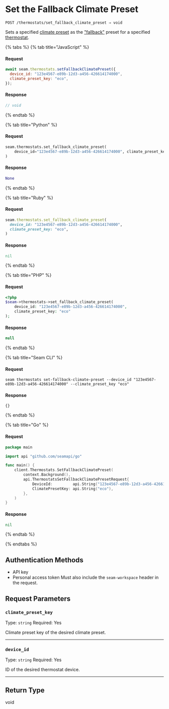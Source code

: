 # Set the Fallback Climate Preset

```
POST /thermostats/set_fallback_climate_preset ⇒ void
```

Sets a specified [climate preset](../../capability-guides/thermostats/creating-and-managing-climate-presets/README.md) as the ["fallback"](../../capability-guides/thermostats/creating-and-managing-climate-presets/setting-the-fallback-climate-preset.md) preset for a specified [thermostat](https://docs.seam.co/latest/capability-guides/thermostats).

{% tabs %}
{% tab title="JavaScript" %}
#### Request

```javascript
await seam.thermostats.setFallbackClimatePreset({
  device_id: "123e4567-e89b-12d3-a456-426614174000",
  climate_preset_key: "eco",
});
```

#### Response

```javascript
// void
```
{% endtab %}

{% tab title="Python" %}
#### Request

```python
seam.thermostats.set_fallback_climate_preset(
    device_id="123e4567-e89b-12d3-a456-426614174000", climate_preset_key="eco"
)
```

#### Response

```python
None
```
{% endtab %}

{% tab title="Ruby" %}
#### Request

```ruby
seam.thermostats.set_fallback_climate_preset(
  device_id: "123e4567-e89b-12d3-a456-426614174000",
  climate_preset_key: "eco",
)
```

#### Response

```ruby
nil
```
{% endtab %}

{% tab title="PHP" %}
#### Request

```php
<?php
$seam->thermostats->set_fallback_climate_preset(
    device_id: "123e4567-e89b-12d3-a456-426614174000",
    climate_preset_key: "eco"
);
```

#### Response

```php
null
```
{% endtab %}

{% tab title="Seam CLI" %}
#### Request

```seam_cli
seam thermostats set-fallback-climate-preset --device_id "123e4567-e89b-12d3-a456-426614174000" --climate_preset_key "eco"
```

#### Response

```seam_cli
{}
```
{% endtab %}

{% tab title="Go" %}
#### Request

```go
package main

import api "github.com/seamapi/go"

func main() {
	client.Thermostats.SetFallbackClimatePreset(
		context.Background(),
		api.ThermostatsSetFallbackClimatePresetRequest{
			DeviceId:         api.String("123e4567-e89b-12d3-a456-426614174000"),
			ClimatePresetKey: api.String("eco"),
		},
	)
}
```

#### Response

```go
nil
```
{% endtab %}

{% endtabs %}

## Authentication Methods

- API key
- Personal access token
  Must also include the `seam-workspace` header in the request.

## Request Parameters

### `climate_preset_key`

Type: `string`
Required: Yes

Climate preset key of the desired climate preset.

***

### `device_id`

Type: `string`
Required: Yes

ID of the desired thermostat device.

***

## Return Type

void
